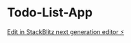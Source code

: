 # Todo-List-App

[Edit in StackBlitz next generation editor ⚡️](https://stackblitz.com/~/github.com/dkerishna/Todo-List-App)